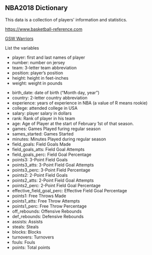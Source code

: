 NBA2018 Dictionary
----------
This data is a collection of players' information and statistics. 

<https://www.basketball-reference.com>

[GSW Warriors](https://www.basketball-reference.com/teams/GSW/2018.html)

List the variables

* player: first and last names of player
*  number: number on jersey
* team: 3-letter team abbreviation
* position: player’s position
* height: height in feet-inches
* weight: weight in pounds
- birth_date: date of birth (“Month day, year”)
- country: 2-letter country abbreviation
- experience: years of experience in NBA (a value of R means rookie)
- college: attended college in USA
- salary: player salary in dollars
- rank: Rank of player in his team
- age: Age of Player at the start of February 1st of that season.
- games: Games Played furing regular season
- sames_started: Games Started
- minutes: Minutes Played during regular season
- field_goals: Field Goals Made
- field_goals_atts: Field Goal Attempts
- field_goals_perc: Field Goal Percentage
- points3: 3-Point Field Goals
- points3_atts: 3-Point Field Goal Attempts
- points3_perc: 3-Point Field Percentage
- points2: 2-Point Field Goals
- points2_atts: 2-Point Field Goal Attempts
- points2_perc: 2-Point Field Goal Percentage
- effective_field_goal_perc: Effective Field Goal Percentage
- points1: Free Throws Made
- points1_atts: Free Throw Attempts
- points1_perc: Free Throw Percentage
- off_rebounds: Offensive Rebounds
- def_rebounds: Defensive Rebounds
- assists: Assists
- steals: Steals
- blocks: Blocks
- turnovers: Turnovers
- fouls: Fouls
- points: Total points

